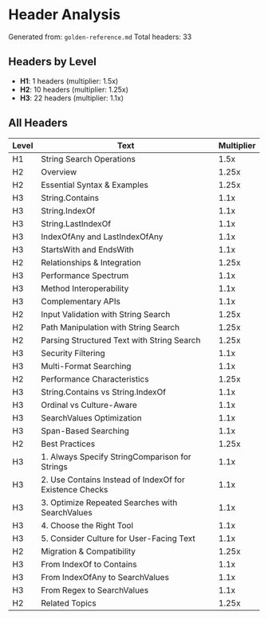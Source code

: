 # Header Analysis

Generated from: `golden-reference.md`
Total headers: 33

## Headers by Level

- **H1**: 1 headers (multiplier: 1.5x)
- **H2**: 10 headers (multiplier: 1.25x)
- **H3**: 22 headers (multiplier: 1.1x)

## All Headers

| Level | Text | Multiplier |
|-------|------|------------|
| H1 | String Search Operations | 1.5x |
| H2 | Overview | 1.25x |
| H2 | Essential Syntax & Examples | 1.25x |
| H3 | String.Contains | 1.1x |
| H3 | String.IndexOf | 1.1x |
| H3 | String.LastIndexOf | 1.1x |
| H3 | IndexOfAny and LastIndexOfAny | 1.1x |
| H3 | StartsWith and EndsWith | 1.1x |
| H2 | Relationships & Integration | 1.25x |
| H3 | Performance Spectrum | 1.1x |
| H3 | Method Interoperability | 1.1x |
| H3 | Complementary APIs | 1.1x |
| H2 | Input Validation with String Search | 1.25x |
| H2 | Path Manipulation with String Search | 1.25x |
| H2 | Parsing Structured Text with String Search | 1.25x |
| H3 | Security Filtering | 1.1x |
| H3 | Multi-Format Searching | 1.1x |
| H2 | Performance Characteristics | 1.25x |
| H3 | String.Contains vs String.IndexOf | 1.1x |
| H3 | Ordinal vs Culture-Aware | 1.1x |
| H3 | SearchValues Optimization | 1.1x |
| H3 | Span-Based Searching | 1.1x |
| H2 | Best Practices | 1.25x |
| H3 | 1. Always Specify StringComparison for Strings | 1.1x |
| H3 | 2. Use Contains Instead of IndexOf for Existence Checks | 1.1x |
| H3 | 3. Optimize Repeated Searches with SearchValues | 1.1x |
| H3 | 4. Choose the Right Tool | 1.1x |
| H3 | 5. Consider Culture for User-Facing Text | 1.1x |
| H2 | Migration & Compatibility | 1.25x |
| H3 | From IndexOf to Contains | 1.1x |
| H3 | From IndexOfAny to SearchValues | 1.1x |
| H3 | From Regex to SearchValues | 1.1x |
| H2 | Related Topics | 1.25x |
